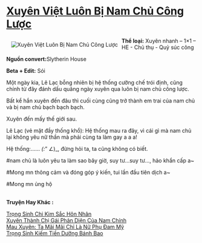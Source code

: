 <a href="https://utruyen.com/xuyen-viet-luon-bi-nam-chu-cong-luoc/13465/" title="Xuyên Việt Luôn Bị Nam Chủ Công Lược"><h1>Xuyên Việt Luôn Bị Nam Chủ Công Lược</h1></a><div style="display:table"><img align="right" style="float: left; padding: 10px;" src="https://utruyen.com/images/story/200x260/xuyen-viet-luon-bi-nam-chu-cong-luoc.jpg" alt="Xuyên Việt Luôn Bị Nam Chủ Công Lược"><b>Thể loại:</b> Xuyên nhanh – 1×1 – HE - Chủ thụ - Quỷ súc công<p></p><b>Nguồn convert:</b>Slytherin House<p></p><b>Beta + Edit:</b> Sói<p></p>Một ngày kia, Lê Lạc bỗng nhiên bị hệ thống cưỡng chế trói định, cũng chính từ đây đánh dấu quãng ngày xuyên qua luôn bị nam chủ công lược.<p></p>Bất kể hắn xuyên đến đâu thì cuối cùng cũng trở thành em trai của nam chủ và bị nam chủ bạch bạch bạch.<p></p>Xuyên đến mấy thế giới sau.<p></p>Lê Lạc (vẻ mặt đầy thống khổ): Hệ thống mau ra đây, vì cái gì mà nam chủ lại không yêu nữ thần mà phải cùng ta làm gay a a a!<p></p>Hệ thống:…… _(:_” ∠)_, đừng hỏi ta, ta cũng không có biết. <p></p>#nam chủ là luôn yêu ta làm sao bây giờ, suy tư...suy tư..., hảo khẩn cấp a~<p></p>#Mong mn thông cảm và đóng góp ý kiến, tui lần đầu tiên dịch a~  <p></p>#Mong mn ủng hộ</div><p><br><b>Truyện Hay Khác :</b></p><a href="https://utruyen.com/trong-sinh-chi-kim-sac-hon-nhan/18905/" alt="Trọng Sinh Chi Kim Sắc Hôn Nhân">Trọng Sinh Chi Kim Sắc Hôn Nhân</a><br/><a href="https://truyenhot2020.wordpress.com/2019/12/11/xuyen-thanh-chi-gai-phan-dien-cua-nam-chinh/" alt="Xuyên Thành Chị Gái Phản Diện Của Nam Chính">Xuyên Thành Chị Gái Phản Diện Của Nam Chính</a><br/><a href="https://github.com/quanluxury/ngontinh_sac/tree/master/truyenhay/22292/" alt="Mau Xuyên: Ta Mãi Mãi Chỉ Là Nữ Phụ Đam Mỹ">Mau Xuyên: Ta Mãi Mãi Chỉ Là Nữ Phụ Đam Mỹ</a><br/><a href="https://dammyh.wordpress.com/2019/11/07/trong-sinh-kiem-tien-duong-banh-bao/" alt="Trọng Sinh Kiếm Tiền Dưỡng Bánh Bao">Trọng Sinh Kiếm Tiền Dưỡng Bánh Bao</a><br/>